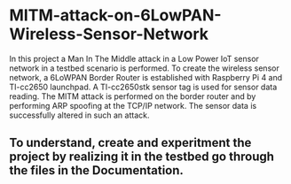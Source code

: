# MITM-attack-on-6LowPAN-Wireless-Sensor-Network

In this project a Man In The Middle attack in a Low Power IoT sensor network in a testbed scenario is performed. To create the wireless sensor network, a 6LoWPAN Border Router is established with Raspberry Pi 4 and TI-cc2650 launchpad. A TI-cc2650stk sensor tag is used for sensor data reading. The MITM attack is performed on the border router and by performing ARP spoofing at the TCP/IP network. The sensor data is successfully altered in such an attack.


## To understand, create and experitment the project by realizing it in the testbed go through the files in the Documentation. 
